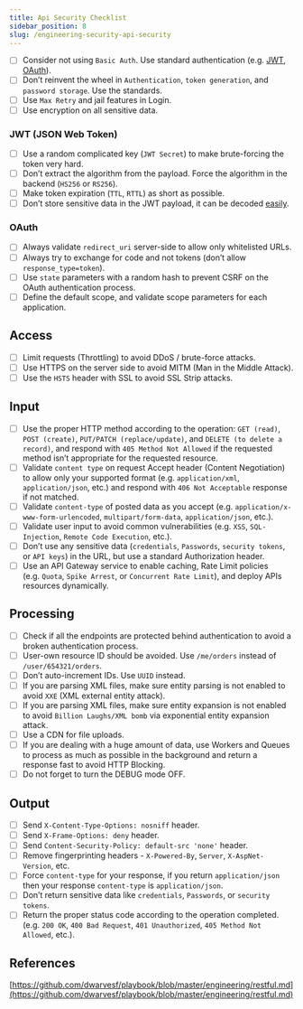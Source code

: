 ```yaml
---
title: Api Security Checklist
sidebar_position: 8
slug: /engineering-security-api-security
---
```



- [ ] Consider not using `Basic Auth`. Use standard authentication (e.g. [JWT](https://jwt.io/), [OAuth](https://oauth.net/)).
- [ ] Don’t reinvent the wheel in `Authentication`, `token generation`, and `password storage`. Use the standards.
- [ ] Use `Max Retry` and jail features in Login.
- [ ] Use encryption on all sensitive data.

### JWT (JSON Web Token)

- [ ] Use a random complicated key (`JWT Secret`) to make brute-forcing the token very hard.
- [ ] Don’t extract the algorithm from the payload. Force the algorithm in the backend (`HS256` or `RS256`).
- [ ] Make token expiration (`TTL`, `RTTL`) as short as possible.
- [ ] Don’t store sensitive data in the JWT payload, it can be decoded [easily](https://jwt.io/#debugger-io).

### OAuth

- [ ] Always validate `redirect_uri` server-side to allow only whitelisted URLs.
- [ ] Always try to exchange for code and not tokens (don’t allow `response_type=token`).
- [ ] Use `state` parameters with a random hash to prevent CSRF on the OAuth authentication process.
- [ ] Define the default scope, and validate scope parameters for each application.

## Access

- [ ] Limit requests (Throttling) to avoid DDoS / brute-force attacks.
- [ ] Use HTTPS on the server side to avoid MITM (Man in the Middle Attack).
- [ ] Use the `HSTS` header with SSL to avoid SSL Strip attacks.

## Input

- [ ] Use the proper HTTP method according to the operation: `GET (read)`, `POST (create)`, `PUT/PATCH (replace/update)`, and `DELETE (to delete a record)`, and respond with `405 Method Not Allowed` if the requested method isn’t appropriate for the requested resource.
- [ ] Validate `content type` on request Accept header (Content Negotiation) to allow only your supported format (e.g. `application/xml`, `application/json`, etc.) and respond with `406 Not Acceptable` response if not matched.
- [ ] Validate `content-type` of posted data as you accept (e.g. `application/x-www-form-urlencoded`, `multipart/form-data`, `application/json`, etc.).
- [ ] Validate user input to avoid common vulnerabilities (e.g. `XSS`, `SQL-Injection`, `Remote Code Execution`, etc.).
- [ ] Don’t use any sensitive data (`credentials`, `Passwords`, `security tokens`, or `API keys`) in the URL, but use a standard Authorization header.
- [ ] Use an API Gateway service to enable caching, Rate Limit policies (e.g. `Quota`, `Spike Arrest`, or `Concurrent Rate Limit`), and deploy APIs resources dynamically.

## Processing

- [ ] Check if all the endpoints are protected behind authentication to avoid a broken authentication process.
- [ ] User-own resource ID should be avoided. Use `/me/orders` instead of `/user/654321/orders`.
- [ ] Don’t auto-increment IDs. Use `UUID` instead.
- [ ] If you are parsing XML files, make sure entity parsing is not enabled to avoid `XXE` (XML external entity attack).
- [ ] If you are parsing XML files, make sure entity expansion is not enabled to avoid `Billion Laughs/XML bomb` via exponential entity expansion attack.
- [ ] Use a CDN for file uploads.
- [ ] If you are dealing with a huge amount of data, use Workers and Queues to process as much as possible in the background and return a response fast to avoid HTTP Blocking.
- [ ] Do not forget to turn the DEBUG mode OFF.

## Output

- [ ] Send `X-Content-Type-Options: nosniff` header.
- [ ] Send `X-Frame-Options: deny` header.
- [ ] Send `Content-Security-Policy: default-src 'none'` header.
- [ ] Remove fingerprinting headers - `X-Powered-By`, `Server`, `X-AspNet-Version`, etc.
- [ ] Force `content-type` for your response, if you return `application/json` then your response `content-type` is `application/json`.
- [ ] Don’t return sensitive data like `credentials`, `Passwords`, or `security tokens`.
- [ ] Return the proper status code according to the operation completed. (e.g. `200 OK`, `400 Bad Request`, `401 Unauthorized`, `405 Method Not Allowed`, etc.).

## References


[https://github.com/dwarvesf/playbook/blob/master/engineering/restful.md](https://github.com/dwarvesf/playbook/blob/master/engineering/restful.md)

